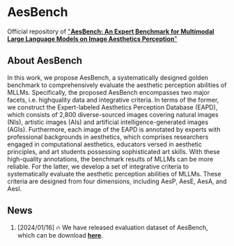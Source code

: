 # AesBench
Official repository of ["**AesBench: An Expert Benchmark for Multimodal Large Language Models on Image Aesthetics Perception**"](https://arxiv.org/abs/2312.02896)


## About AesBench

In this work, we propose AesBench, a systematically designed golden benchmark to comprehensively evaluate the aesthetic perception abilities of MLLMs. Specifically, the proposed AesBench encompasses two major facets, i.e. highquality data and integrative criteria. In terms of the former, we construct the Expert-labeled Aesthetics Perception Database (EAPD), which consists of 2,800 diverse-sourced images covering natural images (NIs), artistic images (AIs) and artificial intelligence-generated images (AGIs). Furthermore, each image of the EAPD is annotated by experts with professional backgrounds in aesthetics, which comprises researchers engaged in computational aesthetics, educators versed in aesthetic principles, and art students possessing sophisticated art skills. With these high-quality annotations, the benchmark results of MLLMs can be more reliable. For the latter, we develop a set of integrative criteria to systematically evaluate the aesthetic perception abilities of MLLMs. These criteria are designed from four dimensions, including AesP, AesE, AesA, and AesI.


## **News**

1. [2024/01/16] 🔥  We have released evaluation dataset of AesBench, which can be download [**here**](https://pan.baidu.com/s/1yIJCQQLFFq4hFsRmUnmoyQ?pwd=ippl). 
